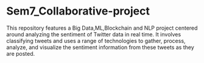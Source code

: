 # Sem7_Collaborative-project

This repository features a Big Data,ML,Blockchain and NLP project centered around analyzing the sentiment of Twitter data in real time. It involves classifying tweets and uses a range of technologies to gather, process, analyze, and visualize the sentiment information from these tweets as they are posted.
